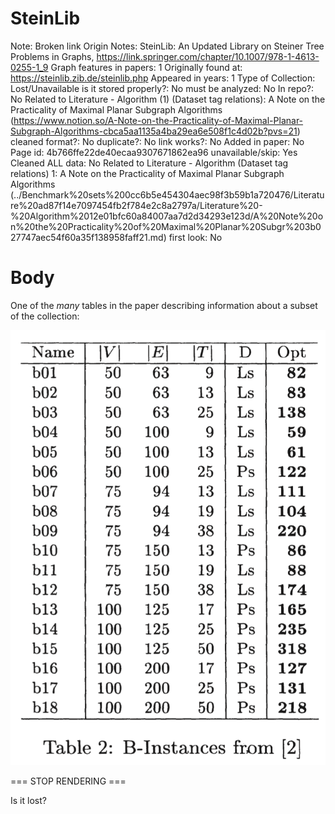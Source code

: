 # SteinLib

Note: Broken link
Origin Notes: SteinLib: An Updated Library on Steiner Tree Problems in Graphs, https://link.springer.com/chapter/10.1007/978-1-4613-0255-1_9
Graph features in papers: 1
Originally found at: https://steinlib.zib.de/steinlib.php
Appeared in years: 1
Type of Collection: Lost/Unavailable
is it stored properly?: No
must be analyzed: No
In repo?: No
Related to Literature - Algorithm (1) (Dataset tag relations): A Note on the Practicality of Maximal Planar Subgraph Algorithms (https://www.notion.so/A-Note-on-the-Practicality-of-Maximal-Planar-Subgraph-Algorithms-cbca5aa1135a4ba29ea6e508f1c4d02b?pvs=21)
cleaned format?: No
duplicate?: No
link works?: No
Added in paper: No
Page id: 4b766ffe22de40ecaa9307671862ea96
unavailable/skip: Yes
Cleaned ALL data: No
Related to Literature - Algorithm (Dataset tag relations) 1: A Note on the Practicality of Maximal Planar Subgraph Algorithms (../Benchmark%20sets%200cc6b5e454304aec98f3b59b1a720476/Literature%20ad87f14e7097454fb2f784e2c8a2797a/Literature%20-%20Algorithm%2012e01bfc60a84007aa7d2d34293e123d/A%20Note%20on%20the%20Practicality%20of%20Maximal%20Planar%20Subgr%203b027747aec54f60a35f138958faff21.md)
first look: No

# Body

One of the *many* tables in the paper describing information about a subset of the collection:

![Screen Shot 2023-04-12 at 10.31.26 AM.png](SteinLib%204b766ffe22de40ecaa9307671862ea96/Screen_Shot_2023-04-12_at_10.31.26_AM.png)

=== STOP RENDERING ===

Is it lost?